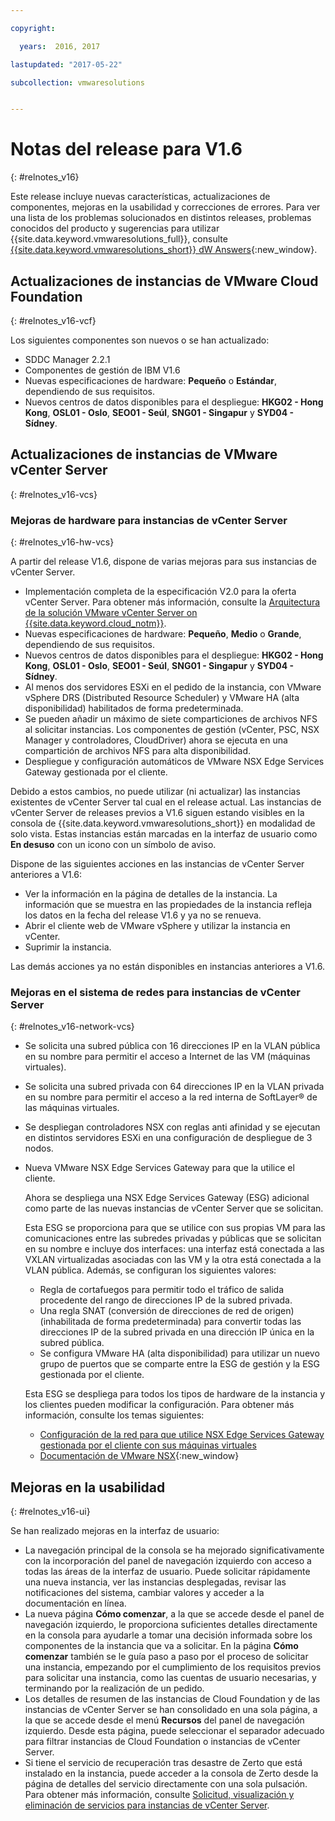 ```yaml
---

copyright:

  years:  2016, 2017

lastupdated: "2017-05-22"

subcollection: vmwaresolutions


---
```


# Notas del release para V1.6
{: #relnotes_v16}

Este release incluye nuevas características, actualizaciones de componentes, mejoras en la usabilidad y correcciones de errores. Para ver una lista de los problemas solucionados en distintos releases, problemas conocidos del producto y sugerencias para utilizar {{site.data.keyword.vmwaresolutions_full}}, consulte [{{site.data.keyword.vmwaresolutions_short}} dW Answers](https://developer.ibm.com/answers/topics/cloudvmw/){:new_window}.

## Actualizaciones de instancias de VMware Cloud Foundation
{: #relnotes_v16-vcf}

Los siguientes componentes son nuevos o se han actualizado:

*  SDDC Manager 2.2.1
*  Componentes de gestión de IBM V1.6
*  Nuevas especificaciones de hardware: **Pequeño** o **Estándar**, dependiendo de sus requisitos.
*  Nuevos centros de datos disponibles para el despliegue: **HKG02 - Hong Kong**, **OSL01 - Oslo**, **SEO01 - Seúl**, **SNG01 - Singapur** y **SYD04 - Sídney**.

## Actualizaciones de instancias de VMware vCenter Server
{: #relnotes_v16-vcs}

### Mejoras de hardware para instancias de vCenter Server
{: #relnotes_v16-hw-vcs}

A partir del release V1.6, dispone de varias mejoras para sus instancias de vCenter Server.

*  Implementación completa de la especificación V2.0 para la oferta vCenter Server. Para obtener más información, consulte la [Arquitectura de la solución VMware vCenter Server on {{site.data.keyword.cloud_notm}}](https://www.ibm.com/devops/method/content/architecture/virtualizationArchitecture#2_0).
*  Nuevas especificaciones de hardware: **Pequeño**, **Medio** o **Grande**, dependiendo de sus requisitos.
*  Nuevos centros de datos disponibles para el despliegue: **HKG02 - Hong Kong**, **OSL01 - Oslo**, **SEO01 - Seúl**, **SNG01 - Singapur** y **SYD04 - Sídney**.
*  Al menos dos servidores ESXi en el pedido de la instancia, con VMware vSphere DRS (Distributed Resource Scheduler) y VMware HA (alta disponibilidad) habilitados de forma predeterminada.
*  Se pueden añadir un máximo de siete comparticiones de archivos NFS al solicitar instancias. Los componentes de gestión (vCenter, PSC, NSX Manager y controladores, CloudDriver) ahora se ejecuta en una compartición de archivos NFS para alta disponibilidad.
*  Despliegue y configuración automáticos de VMware NSX Edge Services Gateway gestionada por el cliente.

Debido a estos cambios, no puede utilizar (ni actualizar) las instancias existentes de vCenter Server tal cual en el release actual. Las instancias de vCenter Server de releases previos a V1.6 siguen estando visibles en la consola de {{site.data.keyword.vmwaresolutions_short}} en modalidad de solo vista. Estas instancias están marcadas en la interfaz de usuario como **En desuso** con un icono con un símbolo de aviso.

Dispone de las siguientes acciones en las instancias de vCenter Server anteriores a V1.6:

*  Ver la información en la página de detalles de la instancia. La información que se muestra en las propiedades de la instancia refleja los datos en la fecha del release V1.6 y ya no se renueva.
*  Abrir el cliente web de VMware vSphere y utilizar la instancia en vCenter.
*  Suprimir la instancia.

Las demás acciones ya no están disponibles en instancias anteriores a V1.6.

### Mejoras en el sistema de redes para instancias de vCenter Server
{: #relnotes_v16-network-vcs}

*  Se solicita una subred pública con 16 direcciones IP en la VLAN pública en su nombre para permitir el acceso a Internet de las VM (máquinas virtuales).
*  Se solicita una subred privada con 64 direcciones IP en la VLAN privada en su nombre para permitir el acceso a la red interna de SoftLayer® de las máquinas virtuales.
*  Se despliegan controladores NSX con reglas anti afinidad y se ejecutan en distintos servidores ESXi en una configuración de despliegue de 3 nodos.
*  Nueva VMware NSX Edge Services Gateway para que la utilice el cliente.

   Ahora se despliega una NSX Edge Services Gateway (ESG) adicional como parte de las nuevas instancias de vCenter Server que se solicitan.

   Esta ESG se proporciona para que se utilice con sus propias VM para las comunicaciones entre las subredes privadas y públicas que se solicitan en su nombre e incluye dos interfaces: una interfaz está conectada a las VXLAN virtualizadas asociadas con las VM y la otra está conectada a la VLAN pública. Además, se configuran los siguientes valores:
   *  Regla de cortafuegos para permitir todo el tráfico de salida procedente del rango de direcciones IP de la subred privada.
   *  Una regla SNAT (conversión de direcciones de red de origen) (inhabilitada de forma predeterminada) para convertir todas las direcciones IP de la subred privada en una dirección IP única en la subred pública.
   * Se configura VMware HA (alta disponibilidad) para utilizar un nuevo grupo de puertos que se comparte entre la ESG de gestión y la ESG gestionada por el cliente.

   Esta ESG se despliega para todos los tipos de hardware de la instancia y los clientes pueden modificar la configuración. Para obtener más información, consulte los temas siguientes:
   *  [Configuración de la red para que utilice NSX Edge Services Gateway gestionada por el cliente con sus máquinas virtuales](/docs/services/vmwaresolutions/vcenter?topic=vmware-solutions-vc_esg_config)
   *  [Documentación de VMware NSX](https://pubs.vmware.com/NSX-6/index.jsp?topic=%2Fcom.vmware.nsx.admin.doc%2FGUID-3F96DECE-33FB-43EE-88D7-124A730830A4.html){:new_window}

## Mejoras en la usabilidad
{: #relnotes_v16-ui}

Se han realizado mejoras en la interfaz de usuario:

*  La navegación principal de la consola se ha mejorado significativamente con la incorporación del panel de navegación izquierdo con acceso a todas las áreas de la interfaz de usuario. Puede solicitar rápidamente una nueva instancia, ver las instancias desplegadas, revisar las notificaciones del sistema, cambiar valores y acceder a la documentación en línea.
*  La nueva página **Cómo comenzar**, a la que se accede desde el panel de navegación izquierdo, le proporciona suficientes detalles directamente en la consola para ayudarle a tomar una decisión informada sobre los componentes de la instancia que va a solicitar. En la página **Cómo comenzar** también se le guía paso a paso por el proceso de solicitar una instancia, empezando por el cumplimiento de los requisitos previos para solicitar una instancia, como las cuentas de usuario necesarias, y terminando por la realización de un pedido.
*  Los detalles de resumen de las instancias de Cloud Foundation y de las instancias de vCenter Server se han consolidado en una sola página, a la que se accede desde el menú **Recursos** del panel de navegación izquierdo. Desde esta página, puede seleccionar el separador adecuado para filtrar instancias de Cloud Foundation o instancias de vCenter Server.
* Si tiene el servicio de recuperación tras desastre de Zerto que está instalado en la instancia, puede acceder a la consola de Zerto desde la página de detalles del servicio directamente con una sola pulsación. Para obtener más información, consulte [Solicitud, visualización y eliminación de servicios para instancias de vCenter Server](/docs/services/vmwaresolutions/vcenter?topic=vmware-solutions-vc_addingremovingservices).
